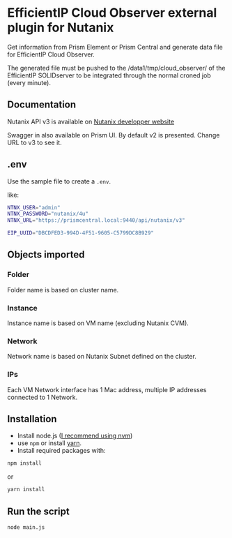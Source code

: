 # EfficientIP Cloud Observer external plugin for Nutanix

Get information from Prism Element or Prism Central and generate data file for EfficientIP Cloud Observer.

The generated file must be pushed to the /data1/tmp/cloud_observer/ of the EfficientIP SOLIDserver to be integrated through the normal croned job (every minute).

## Documentation

Nutanix API v3 is available on [Nutanix developper website](https://www.nutanix.dev/api_references/prism-central-v3/)

Swagger in also available on Prism UI. By default v2 is presented. Change URL to v3 to see it.

## .env

Use the sample file to create a `.env`.

like:
```sh
NTNX_USER="admin"
NTNX_PASSWORD="nutanix/4u"
NTNX_URL="https://prismcentral.local:9440/api/nutanix/v3"

EIP_UUID="DBCDFED3-994D-4F51-9605-C5799DC8B929"
```

## Objects imported

### Folder

Folder name is based on cluster name.

### Instance

Instance name is based on VM name (excluding Nutanix CVM).

### Network

Network name is based on Nutanix Subnet defined on the cluster.

### IPs

Each VM Network interface has 1 Mac address, multiple IP addresses connected to 1 Network.

## Installation

- Install node.js ([I recommend using nvm](https://github.com/nvm-sh/nvm)) 
- use `npm` or install [yarn](https://classic.yarnpkg.com/en/docs/install).
- Install required packages with:
```sh
npm install
````
or
```sh
yarn install
````

## Run the script

```sh
node main.js
```
